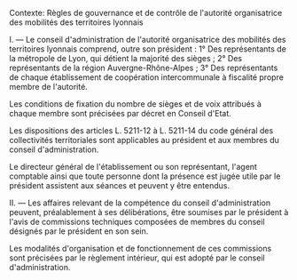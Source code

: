 Contexte: Règles de gouvernance et de contrôle de l'autorité organisatrice des mobilités des territoires lyonnais

I. — Le conseil d'administration de l'autorité organisatrice des mobilités des territoires lyonnais comprend, outre son président : 1° Des représentants de la métropole de Lyon, qui détient la majorité des sièges ; 2° Des représentants de la région Auvergne-Rhône-Alpes ; 3° Des représentants de chaque établissement de coopération intercommunale à fiscalité propre membre de l'autorité.

Les conditions de fixation du nombre de sièges et de voix attribués à chaque membre sont précisées par décret en Conseil d'Etat.

Les dispositions des articles L. 5211-12 à L. 5211-14 du code général des collectivités territoriales sont applicables au président et aux membres du conseil d'administration.

Le directeur général de l'établissement ou son représentant, l'agent comptable ainsi que toute personne dont la présence est jugée utile par le président assistent aux séances et peuvent y être entendus.

II. — Les affaires relevant de la compétence du conseil d'administration peuvent, préalablement à ses délibérations, être soumises par le président à l'avis de commissions techniques composées de membres du conseil désignés par le président en son sein.

Les modalités d'organisation et de fonctionnement de ces commissions sont précisées par le règlement intérieur, qui est adopté par le conseil d'administration.